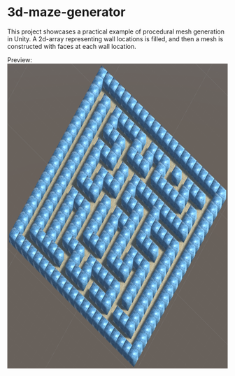 # 3d-maze-generator  
This project showcases a practical example of procedural mesh generation in Unity. A 2d-array representing wall locations is filled, and then a mesh is constructed with faces at each wall location.  
  
Preview:  
<img src="screenshots\screenshot1.png" width="875" height="698">  